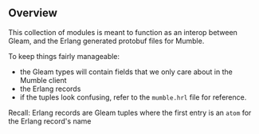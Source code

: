## Overview

This collection of modules is meant to function as an interop between Gleam, and the Erlang generated
protobuf files for Mumble.

To keep things fairly manageable:
- the Gleam types will contain fields that we only care about in the Mumble client
- the Erlang records
- if the tuples look confusing, refer to the `mumble.hrl` file for reference.

Recall: Erlang records are Gleam tuples where the first entry is an `atom` for the Erlang record's name